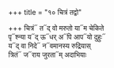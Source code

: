 +++
title = "१० चित्रं तद्वो"

+++
चित्रं᳓ त᳓द् वो मरुतो या᳓म चेकिते  
पृ᳓श्न्या य᳓द् ऊ᳓धर् अ᳓पि आप᳓यो दुहुः᳓  
य᳓द् वा निदे᳓ न᳓वमानस्य रुद्रियास्  
त्रितं᳓ ज᳓राय जुरता᳓म् अदाभियाः